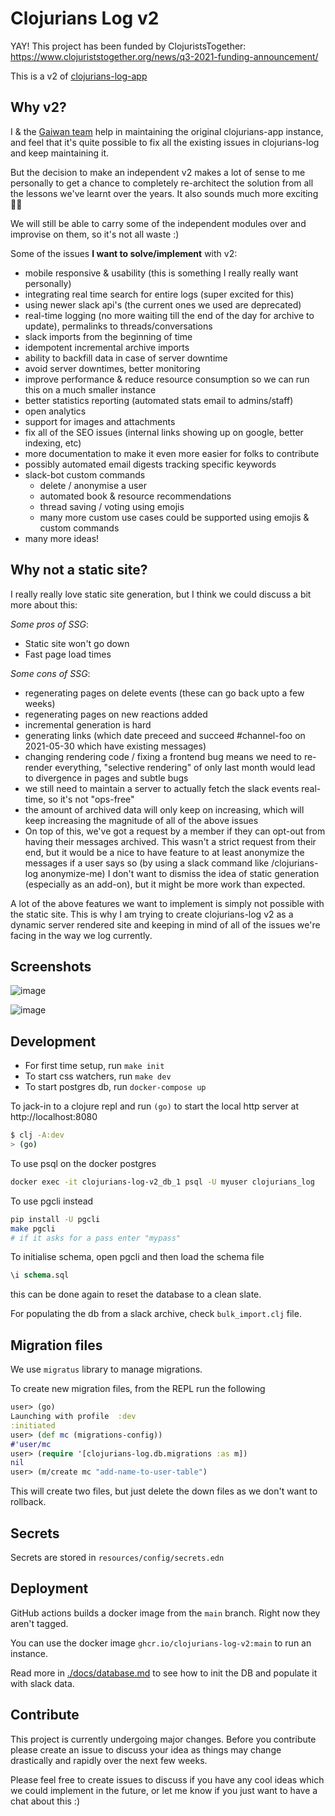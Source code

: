 # Clojurians Log v2

YAY! This project has been funded by ClojuristsTogether: https://www.clojuriststogether.org/news/q3-2021-funding-announcement/

This is a v2 of [clojurians-log-app](https://github.com/clojureverse/clojurians-log-app) 

## Why v2?

I & the [Gaiwan team](https://gaiwan.co) help in maintaining the original
clojurians-app instance, and feel that it's quite possible to fix all the existing
issues in clojurians-log and keep maintaining it.

But the decision to make an independent v2 makes a lot of sense to me personally
to get a chance to completely re-architect the solution from all the lessons
we've learnt over the years. It also sounds much more exciting 🙈🙈

We will still be able to carry some of the independent modules over and
improvise on them, so it's not all waste :)

Some of the issues **I want to solve/implement** with v2:
- mobile responsive & usability (this is something I really really want personally)
- integrating real time search for entire logs (super excited for this)
- using newer slack api's (the current ones we used are deprecated)
- real-time logging (no more waiting till the end of the day for
archive to update), permalinks to threads/conversations
- slack imports from the beginning of time
- idempotent incremental archive imports
- ability to backfill data in case of server downtime
- avoid server downtimes, better monitoring
- improve performance & reduce resource consumption so we can
run this on a much smaller instance
- better statistics reporting (automated stats email to admins/staff)
- open analytics 
- support for images and attachments
- fix all of the SEO issues (internal links showing up on google, better indexing, etc)
- more documentation to make it even more easier for folks to contribute 
- possibly automated email digests tracking specific keywords
- slack-bot custom commands
  - delete / anonymise a user
  - automated book & resource recommendations
  - thread saving / voting using emojis
  - many more custom use cases could be supported using emojis & custom commands
- many more ideas!

## Why not a static site?

I really really love static site generation, but I think we could discuss a bit
more about this:

*Some pros of SSG*:
- Static site won't go down
- Fast page load times

*Some cons of SSG*:
- regenerating pages on delete events (these can go back upto a few weeks)
- regenerating pages on new reactions added 
- incremental generation is hard
- generating links (which date preceed and succeed #channel-foo on 2021-05-30
which have existing messages)
- changing rendering code / fixing a frontend bug means we need to re-render
everything, "selective rendering" of only last month would lead to divergence in
pages and subtle bugs
- we still need to maintain a server to actually fetch the slack events
real-time, so it's not "ops-free"
- the amount of archived data will only keep on increasing, which will keep
increasing the magnitude of all of the above issues
- On top of this, we've got a request by a member if they can opt-out from
having their messages archived. This wasn't a strict request from their end, but
it would be a nice to have feature to at least anonymize the messages if a user
says so (by using a slack command like /clojurians-log anonymize-me) I don't
want to dismiss the idea of static generation (especially as an add-on), but it
might be more work than expected.

A lot of the above features we want to implement is simply not possible with the
static site. This is why I am trying to create clojurians-log v2 as a dynamic
server rendered site and keeping in mind of all of the issues we're facing in
the way we log currently.

## Screenshots

![image](https://user-images.githubusercontent.com/4194289/129220923-e922ad97-43d0-4af6-9f30-9c3cf4d15054.png)

![image](https://user-images.githubusercontent.com/4194289/129221132-1f8e4594-828f-4b19-98ed-a47291e042b7.png)

## Development

* For first time setup, run `make init`
* To start css watchers, run `make dev`
* To start postgres db, run `docker-compose up`

To jack-in to a clojure repl and run `(go)` to start the local http server at http://localhost:8080

``` sh
$ clj -A:dev
> (go)
```

To use psql on the docker postgres

``` sh
docker exec -it clojurians-log-v2_db_1 psql -U myuser clojurians_log
```

To use pgcli instead

``` sh
pip install -U pgcli
make pgcli 
# if it asks for a pass enter "mypass"
```

To initialise schema, open pgcli and then load the schema file

``` sql
\i schema.sql
```

this can be done again to reset the database to a clean slate.

For populating the db from a slack archive, check `bulk_import.clj` file.

## Migration files

We use `migratus` library to manage migrations.

To create new migration files, from the REPL run the following

```clojure
user> (go)
Launching with profile  :dev
:initiated
user> (def mc (migrations-config))
#'user/mc
user> (require '[clojurians-log.db.migrations :as m])
nil
user> (m/create mc "add-name-to-user-table")
```

This will create two files, but just delete the down files as we don't want to rollback.

## Secrets

Secrets are stored in `resources/config/secrets.edn`

## Deployment

GitHub actions builds a docker image from the `main` branch. Right now they aren't tagged.

You can use the docker image `ghcr.io/clojurians-log-v2:main` to run an instance.

Read more in [./docs/database.md](./docs/database.md) to see how to init the DB and populate it with slack data.

## Contribute

This project is currently undergoing major changes. Before you contribute please
create an issue to discuss your idea as things may change drastically and
rapidly over the next few weeks.

Please feel free to create issues to discuss if you have any cool ideas which we could
implement in the future, or let me know if you just want to have a chat about this :)
